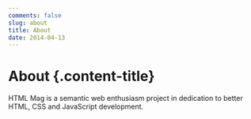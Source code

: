 ```yaml
---
comments: false
slug: about
title: About
date: 2014-04-13
---
```


# About {.content-title}

HTML Mag is a semantic web enthusiasm project in dedication to better HTML, CSS and JavaScript development.